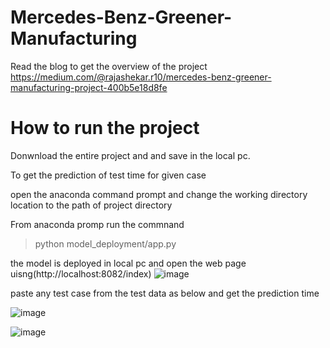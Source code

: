 # Mercedes-Benz-Greener-Manufacturing
Read the blog to get the overview of the project
https://medium.com/@rajashekar.r10/mercedes-benz-greener-manufacturing-project-400b5e18d8fe

# How to run the project
Donwnload the entire project and and save in the local pc.

To get the  prediction of test time for given case

open the anaconda command prompt and change the working directory location to the path of project directory
 
 From anaconda promp run the commnand
 >python model_deployment/app.py
   
 the model is deployed in local pc and open the web page uisng(http://localhost:8082/index)
 ![image](https://user-images.githubusercontent.com/105404888/208474173-6c634065-9b3e-446e-bbbf-1789f83a232b.png)

paste any test case from the test data as below and get the prediction time


![image](https://user-images.githubusercontent.com/105404888/208474667-18c0c2ee-cba6-4f2e-af87-d41b837fec64.png)


![image](https://user-images.githubusercontent.com/105404888/208475046-aa973d77-d67d-40b9-9703-88ff04838946.png)



